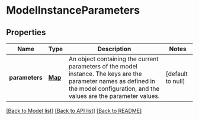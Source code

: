 # ModelInstanceParameters
## Properties

| Name | Type | Description | Notes |
|------------ | ------------- | ------------- | -------------|
| **parameters** | [**Map**](AnyType.md) | An object containing the current parameters of the model instance. The keys are the parameter names as defined in the model configuration, and the values are the parameter values.  | [default to null] |

[[Back to Model list]](../README.md#documentation-for-models) [[Back to API list]](../README.md#documentation-for-api-endpoints) [[Back to README]](../README.md)

